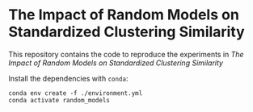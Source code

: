 # The Impact of Random Models on Standardized Clustering Similarity

This repository contains the code to reproduce the experiments in *The Impact of Random Models on Standardized Clustering Similarity* 

Install the dependencies with `conda`:
```
conda env create -f ./environment.yml
conda activate random_models
```
